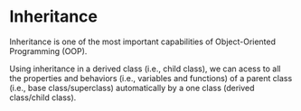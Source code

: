 # Inheritance
Inheritance is one of the most important capabilities of Object-Oriented Programming (OOP). 

Using inheritance in a derived class (i.e., child class), we can acess to all the properties and behaviors (i.e., variables and functions) of a parent class (i.e., base class/superclass) automatically by a one class (derived class/child class).
